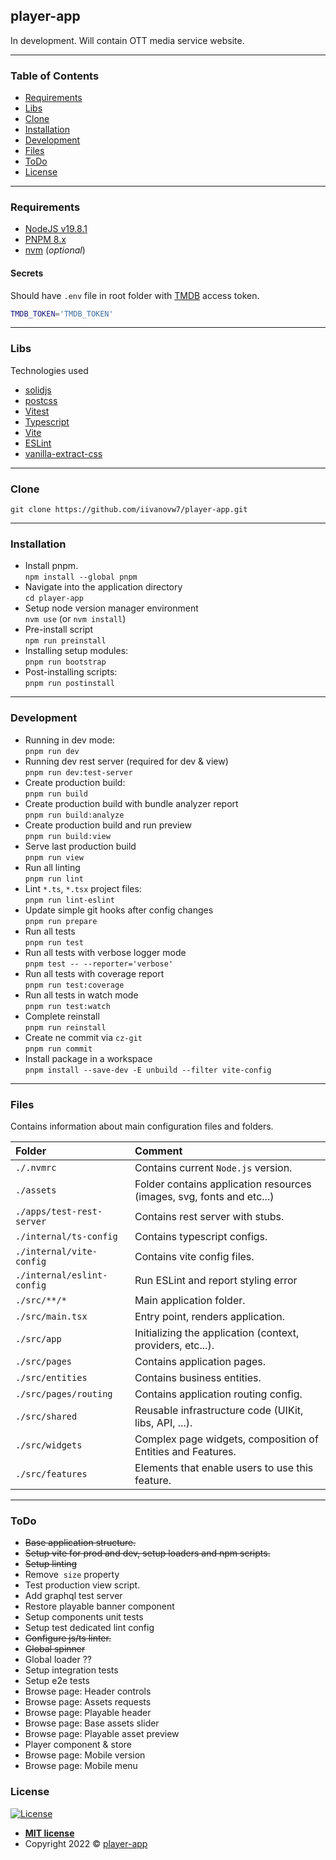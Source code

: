 ## player-app
In development.
Will contain OTT media service website.

---
### Table of Contents

- [Requirements](#requirements)
- [Libs](#libs)
- [Clone](#clone)
- [Installation](#installation)
- [Development](#development)
- [Files](#files)
- [ToDo](#todo)
- [License](#license)

---
### Requirements

- [NodeJS v19.8.1](https://nodejs.org/en/)
- [PNPM 8.x](https://pnpm.io/)
- [nvm](https://github.com/nvm-sh/nvm) (*optional*)

#### Secrets

Should have `.env` file in root folder with [TMDB](https://www.themoviedb.org/) access token.
```bash
TMDB_TOKEN='TMDB_TOKEN'
```

---
### Libs

Technologies used
- [solidjs](https://docs.solidjs.com)
- [postcss](https://github.com/postcss/postcss)
- [Vitest](https://vitest.dev/)
- [Typescript](https://www.typescriptlang.org/)
- [Vite](https://vitejs.dev/)
- [ESLint](https://eslint.org)
- [vanilla-extract-css](https://vanilla-extract.style/)

---
### Clone

`git clone https://github.com/iivanovw7/player-app.git` <br />

---
### Installation

- Install pnpm. <br />
  `npm install --global pnpm`
- Navigate into the application directory <br />
  `cd player-app` <br />
- Setup node version manager environment <br />
  `nvm use` (or `nvm install`)
- Pre-install script <br />
  `npm run preinstall` <br />
- Installing setup modules: <br />
  `pnpm run bootstrap` <br />
- Post-installing scripts: <br />
  `pnpm run postinstall` <br />

---
### Development

- Running in dev mode: <br />
  `pnpm run dev` <br />
- Running dev rest server (required for dev & view) <br />
  `pnpm run dev:test-server` <br />
- Create production build: <br />
  `pnpm run build` <br />
- Create production build with bundle analyzer report <br />
  `pnpm run build:analyze` <br />
- Create production build and run preview <br />
  `pnpm run build:view` <br />
- Serve last production build <br />
  `pnpm run view` <br />
- Run all linting <br />
  `pnpm run lint` <br />
- Lint `*.ts`, `*.tsx` project files: <br />
  `pnpm run lint-eslint` <br />
- Update simple git hooks after config changes <br />
  `pnpm run prepare` <br />
- Run all tests <br />
  `pnpm run test` <br />
- Run all tests with verbose logger mode <br />
  `pnpm test -- --reporter='verbose'` <br />
- Run all tests with coverage report <br />
  `pnpm run test:coverage` <br />
- Run all tests in watch mode <br />
  `pnpm run test:watch` <br />
- Complete reinstall <br />
  `pnpm run reinstall` <br />
- Create ne commit via `cz-git` <br />
  `pnpm run commit` <br />
- Install package in a workspace <br />
  `pnpm install --save-dev -E unbuild --filter vite-config` <br />

---
### Files

Contains information about main configuration files and folders.

| Folder                     | Comment                                                               |
|:---------------------------|:----------------------------------------------------------------------|
| `./.nvmrc`                 | Contains current `Node.js` version.                                   |
| `./assets`                 | Folder contains application resources (images, svg, fonts and etc...) |
| `./apps/test-rest-server`  | Contains rest server with stubs.                                      |
| `./internal/ts-config`     | Contains typescript configs.                                          |
| `./internal/vite-config`   | Contains vite config files.                                           |
| `./internal/eslint-config` | Run ESLint and report styling error                                   |
| `./src/**/*`               | Main application folder.                                              |
| `./src/main.tsx`           | Entry point, renders application.                                     |
| `./src/app`                | Initializing the application (context, providers, etc...).            |
| `./src/pages`              | Contains application pages.                                           |
| `./src/entities`           | Contains business entities.                                           |
| `./src/pages/routing`      | Contains application routing config.                                  |
| `./src/shared`             | Reusable infrastructure code (UIKit, libs, API, ...).                 |
| `./src/widgets`            | Complex page widgets, composition of Entities and Features.           |                        |
| `./src/features`           | Elements that enable users to use this feature.                       |

---
### ToDo
- ~~Base application structure.~~ <br/>
- ~~Setup vite for prod and dev, setup loaders and npm scripts.~~ <br/>
- ~~Setup linting~~ <br/>
- Remove <Img /> `size` property <br />
- Test production view script. <br/>
- Add graphql test server <br />
- Restore playable banner component <br />
- Setup components unit tests <br />
- Setup test dedicated lint config <br />
- ~~Configure js/ts linter.~~ <br/>
- ~~Global spinner~~ <br/>
- Global loader ?? <br/>
- Setup integration tests <br />
- Setup e2e tests <br />
- Browse page: Header controls <br/>
- Browse page: Assets requests <br/>
- Browse page: Playable header <br/>
- Browse page: Base assets slider <br/>
- Browse page: Playable asset preview <br/>
- Player component & store <br />
- Browse page: Mobile version <br />
- Browse page: Mobile menu <br />

### License
[![License](http://img.shields.io/:license-mit-blue.svg?style=flat-square)](http://badges.mit-license.org)

- **[MIT license](http://opensource.org/licenses/mit-license.php)**
- Copyright 2022 © <a href="https://github.com/iivanovw7/player-app" target="_blank">player-app</a>


